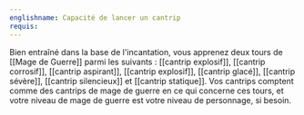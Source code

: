 ```yaml
---
englishname: Capacité de lancer un cantrip
requis:
---
```

Bien entraîné dans la base de l'incantation, vous apprenez deux tours de [[Mage de Guerre]] parmi les suivants : [[cantrip explosif]], [[cantrip corrosif]], [[cantrip aspirant]], [[cantrip explosif]], [[cantrip glacé]], [[cantrip sévère]], [[cantrip silencieux]] et [[cantrip statique]]. Vos cantrips comptent comme des cantrips de mage de guerre en ce qui concerne ces tours, et votre niveau de mage de guerre est votre niveau de personnage, si besoin.
